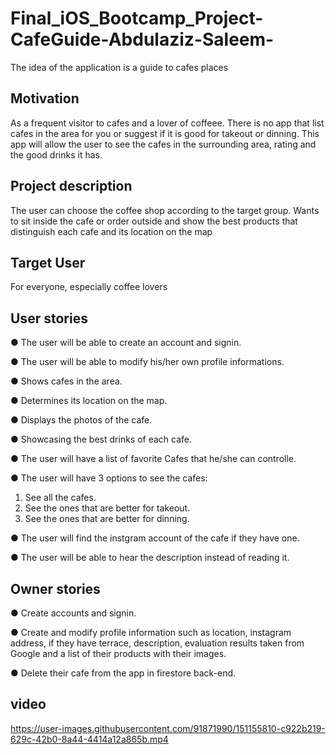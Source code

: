 # Final_iOS_Bootcamp_Project-CafeGuide-Abdulaziz-Saleem-
The idea of the application is a guide to cafes places

## Motivation
As a frequent visitor to cafes and a lover of coffeee. There is no app that list cafes in the area for you
or suggest if it is good for takeout or dinning. 
This app will allow the user to see the cafes in the surrounding area, rating and the good drinks it has.

## Project description
The user can choose the coffee shop according to the target group. Wants to sit inside the cafe or order outside and show the best products that distinguish each cafe and its location on the map

## Target User
For everyone, especially coffee lovers


## User stories
● The user will be able to create an account and signin.

● The user will be able to modify his/her own profile informations.

● Shows cafes in the area.

● Determines its location on the map.

● Displays the photos of the cafe.

● Showcasing the best drinks of each cafe.

● The user will have a list of favorite Cafes that he/she can controlle.

● The user will have 3 options to see the cafes:
  1. See all the cafes.
  2. See the ones that are better for takeout.
  3. See the ones that are better for dinning.
  
● The user will find the instgram account of the cafe if they have one.

● The user will be able to hear the description instead of reading it. 


## Owner stories

● Create accounts and signin.

● Create and modify profile information such as location, instagram address, if they have terrace, description, evaluation results taken from Google and a list of their products with their images.

● Delete their cafe from the app in firestore back-end.

## video



https://user-images.githubusercontent.com/91871990/151155810-c922b219-629c-42b0-8a44-4414a12a865b.mp4


